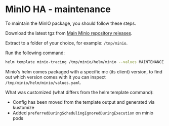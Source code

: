 # MinIO HA - maintenance

To maintain the MinIO package, you should follow these steps.

Download the latest tgz from [Main Minio repository releases](https://github.com/minio/minio/releases).

Extract to a folder of your choice, for example: `/tmp/minio`.

Run the following command:

```bash
helm template minio-tracing /tmp/minio/helm/minio --values MAINTENANCE.values.yaml -n tracing > minio-built.yaml
```

Minio's helm comes packaged with a specific mc (its client) version, to find out
which version comes with it you can inspect `/tmp/minio/helm/minio/values.yaml`.

What was customized (what differs from the helm template command):

- Config has been moved from the template output and generated via kustomize
- Added `preferredDuringSchedulingIgnoredDuringExecution` on minio pods

